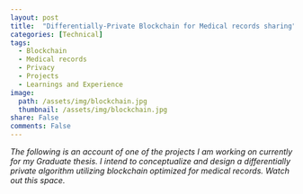 ```yaml
---
layout: post
title:  "Differentially-Private Blockchain for Medical records sharing"
categories: [Technical]
tags:
  - Blockchain
  - Medical records
  - Privacy
  - Projects
  - Learnings and Experience
image:
  path: /assets/img/blockchain.jpg
  thumbnail: /assets/img/blockchain.jpg
share: False
comments: False
---
```


*The following is an account of one of the projects I am working on currently for my Graduate thesis. I intend to conceptualize and design a differentially private algorithm utilizing blockchain optimized for medical records. Watch out this space.*